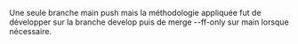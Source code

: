 Une seule branche main push mais la méthodologie appliquée fut de développer sur la branche develop puis de merge --ff-only sur main lorsque nécessaire.
